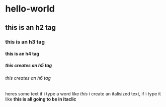 # hello-world
## this is an h2 tag
### this is an h3 tag
#### this is an h4 tag
##### this creates an h5 tag
###### this creates an h6 tag

heres some text
if i type a word like *this* i create an italisized text, if i type it like
**this is all going to be in itaclic**
